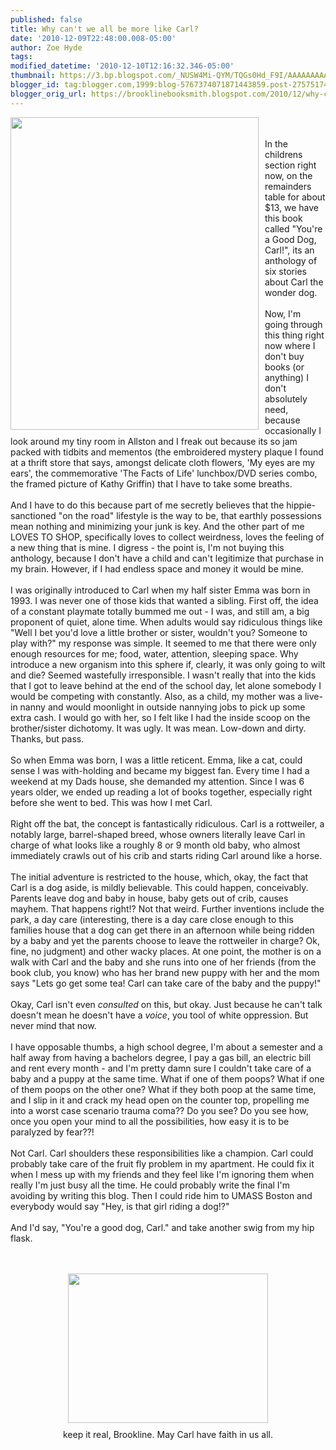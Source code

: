 ```yaml
---
published: false
title: Why can't we all be more like Carl?
date: '2010-12-09T22:48:00.008-05:00'
author: Zoe Hyde
tags: 
modified_datetime: '2010-12-10T12:16:32.346-05:00'
thumbnail: https://3.bp.blogspot.com/_NUSW4Mi-QYM/TQGs0Hd_F9I/AAAAAAAAABY/uGkUXQsAZVY/s72-c/IMG_1077.JPG
blogger_id: tag:blogger.com,1999:blog-5767374071871443859.post-2757517475437824632
blogger_orig_url: https://brooklinebooksmith.blogspot.com/2010/12/why-cant-we-all-be-more-like-carl.html
---
```


<a onblur="try {parent.deselectBloggerImageGracefully();} catch(e) {}" href="https://www.bookapex.com/images/Youre-A-Good-Dog-Carl-0312371306-L.jpg"><img style="float: left; margin: 0pt 10px 10px 0pt; cursor: pointer; width: 397px; height: 500px;" src="https://www.bookapex.com/images/Youre-A-Good-Dog-Carl-0312371306-L.jpg" alt="" border="0" /></a><br /><br />In the childrens section right now, on the remainders table for about $13, we have this book called "You're a Good Dog, Carl!", its an anthology of six stories about Carl the wonder dog.<br /><br />Now, I'm going through this thing right now where I don't buy books (or anything) I don't absolutely need, because occasionally I look around my tiny room in Allston and I freak out because its so jam packed with tidbits and mementos (the embroidered mystery plaque I found at a thrift store that says, amongst delicate cloth flowers, 'My eyes are my ears', the commemorative 'The Facts of Life' lunchbox/DVD series combo, the framed picture of Kathy Griffin) that I have to take some breaths.<br /><br />And I have to do this because part of me secretly believes that the hippie-sanctioned "on the road" lifestyle is the way to be, that earthly possessions mean nothing and minimizing your junk is key. And the other part of me LOVES TO SHOP, specifically loves to collect weirdness, loves the feeling of a new thing that is mine. I digress - the point is, I'm not buying this anthology, because I don't have a child and can't legitimize that purchase in my brain. However, if I had endless space and money it would be mine.<br /><br />I was originally introduced to Carl when my half sister Emma was born in 1993. I was never one of those kids that wanted a sibling. First off, the idea of a constant playmate totally bummed me out - I was, and still am, a big proponent of quiet, alone time. When adults would say ridiculous things like "Well I bet you'd love a little brother or sister, wouldn't you? Someone to play with?" my response was simple. It seemed to me that there were only enough resources for me; food, water, attention, sleeping space. Why introduce a new organism into this sphere if, clearly, it was only going to wilt and die? Seemed wastefully irresponsible. I wasn't really that into the kids that I got to leave behind at the end of the school day, let alone somebody I would be competing with constantly. Also, as a child, my mother was a live-in nanny and would moonlight in outside nannying jobs to pick up some extra cash. I would go with her, so I felt like I had the inside scoop on the brother/sister dichotomy. It was ugly. It was mean. Low-down and dirty. Thanks, but pass.<br /><br />So when Emma was born, I was a little reticent. Emma, like a cat, could sense I was with-holding and became my biggest fan. Every time I had a weekend at my Dads house, she demanded my attention. Since I was 6 years older, we ended up reading a lot of books together, especially right before she went to bed. This was how I met Carl.<br /><br />Right off the bat, the concept is fantastically ridiculous. Carl is a rottweiler, a notably large, barrel-shaped breed, whose owners literally leave Carl in charge of what looks like a roughly 8 or 9 month old baby, who almost immediately crawls out of his crib and starts riding Carl around like a horse.<br /><br />The initial adventure is restricted to the house, which, okay, the fact that Carl is a dog aside, is mildly believable. This could happen, conceivably. Parents leave dog and baby in house, baby gets out of crib, causes mayhem. That happens right!? Not that weird. Further inventions include the park, a day care (interesting, there is a day care close enough to this families house that a dog can get there in an afternoon while being ridden by a baby and yet the parents choose to leave the rottweiler in charge? Ok, fine, no judgment) and other wacky places. At one point, the mother is on a walk with Carl and the baby and she runs into one of her friends (from the book club, you know) who has her brand new puppy with her and the mom says "Lets go get some tea! Carl can take care of the baby and the puppy!"<br /><br />Okay, Carl isn't even <span style="font-style: italic;">consulted</span> on this, but okay. Just because he can't talk doesn't mean he doesn't have a <span style="font-style: italic;">voice</span>, you tool of white oppression. But never mind that now.<br /><br />I have opposable thumbs, a high school degree, I'm about a semester and a half away from having a bachelors degree, I pay a gas bill, an electric bill and rent every month - and I'm pretty damn sure I couldn't take care of a baby and a puppy at the same time. What if one of them poops? What if one of them poops on the other one? What if they both poop at the same time, and I slip in it and crack my head open on the counter top, propelling me into a worst case scenario trauma coma?? Do you see? Do you see how, once you open your mind to all the possibilities, how easy it is to be paralyzed by fear??!<br /><br />Not Carl. Carl shoulders these responsibilities like a champion. Carl could probably take care of the fruit fly problem in my apartment. He could fix it when I mess up with my friends and they feel like I'm ignoring them when really I'm just busy all the time. He could probably write the final I'm avoiding by writing this blog. Then I could ride him to UMASS Boston and everybody would say "Hey, is that girl riding a dog!?"<br /><br />And I'd say, "You're a good dog, Carl." and take another swig from my hip flask.<br /><br /><br /><div style="text-align: center;"><a onblur="try {parent.deselectBloggerImageGracefully();} catch(e) {}" href="https://3.bp.blogspot.com/_NUSW4Mi-QYM/TQGs0Hd_F9I/AAAAAAAAABY/uGkUXQsAZVY/s1600/IMG_1077.JPG"><img style="display: block; margin: 0px auto 10px; text-align: center; cursor: pointer; width: 320px; height: 239px;" src="https://3.bp.blogspot.com/_NUSW4Mi-QYM/TQGs0Hd_F9I/AAAAAAAAABY/uGkUXQsAZVY/s320/IMG_1077.JPG" alt="" id="BLOGGER_PHOTO_ID_5548906227255154642" border="0" /></a>keep it real, Brookline. May Carl have faith in us all.<br /><br /></div>